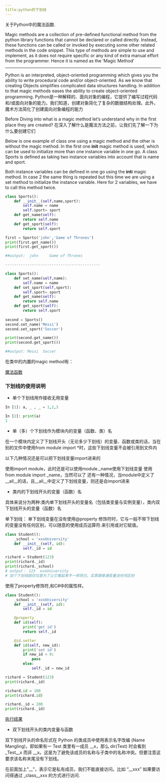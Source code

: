 ```yaml
---
title:python的下划线
---
```


关于Python中的魔法函数.

Magic methods are a collection of pre-defined functional method from the python library functions that cannot be declared or called directly. Instead, these functions can be called or invoked by executing some other related methods in the code snippet. This type of methods are simple to use and implement, as it does not require specific or any kind of extra manual effort from the programmer. Hence it is named as the ‘Magic Method’

------------------------

Python is an interpreted, object-oriented programming which gives you the ability to write procedural code and/or object-oriented. As we know that creating Objects simplifies complicated data structures handling. In addition to that magic methods eases the ability to create object-oriented programming.
Python是一种解释的、面向对象的编程，它提供了编写过程代码和/或面向对象的能力。我们知道，创建对象简化了复杂的数据结构处理。此外，魔术方法简化了创建面向对象编程的能力

Before Diving into what is a magic method let’s understand why in the first place they are created?
在深入了解什么是魔法方法之前，让我们先了解一下为什么要创建它们

Below is one example of class one using a magic method and the other is without the magic method. In the first one __init__ magic method is used, which can be used to initialize more than one instance variable in one go. A class Sports is defined as taking two instance variables into account that is name and sport.

Both instance variables can be defined in one go using the __inti__ magic method. In case 2 the same thing is repeated but this time we are using a set method to initialize the instance variable. Here for 2 variables, we have to call this method twice.

~~~python
class Sports():
	def __init__(self,name,sport):
		self.name = name
		self.sport= sport
	def get_name(self):
		return self.name
	def get_sport(self):
		return self.sport

first = Sports('john','Game of Thrones')
print(first.get_name())
print(first.get_sport())

##output:  john  	Game of Thrones 

-------------------------------------------

class Sports():
	def set_name(self,name):
		self.name = name
	def set_sport(self,sport):
		self.sport= sport
	def get_name(self):
		return self.name
	def get_sport(self):
		return self.sport
		
second = Sports()
second.set_name('Messi')
second.set_sport('Soccer')

print(second.get_name())
print(second.get_sport())

##output: Messi  Soccer

~~~

在类中的内置的magic method有：

[魔法函数](res/内置函数.png)

### 下划线的使用说明

* 单个下划线用作接收无用变量
  
~~~python
In [1]: a, _ , _ = 1,2,3

In [2]: print(a)
1
~~~

* 单（多）个下划线作为模块内的变量（函数、类）名

在一个模块内定义了下划线开头（无论多少下划线）的变量、函数或类的话，当在别的文件中使用from module import *时，这些下划线变量不会被引用到文件内

以下几种情况还是可以把下划线变量import进来的

使用import module，此时还是可以使用module._name使用下划线变量
使用from module import _name，当然可以了
还有一种情况，当module中定义了__all__的话，且__all__中定义了下划线变量，则还是会import进来

* 类内的下划线开头的变量（函数）名

具体来说分为两种:类内单下划线开头的变量名（包括类变量与实例变量），类内双下划线开头的变量（函数）名

单下划线：
单下划线变量在没有使用@property 修饰符时，它与一般不带下划线的变量没有任何区别，可以随意的使用成员运算符.来引用或对它赋值。

~~~python
class Student():
    _school = 'xxxUniversity'
    def __init__(self, id):
        self._id = id

richard = Student(123)
print(richard._id)
print(richard._school)
# output： 123  xxxUniversity
# 加个下划线就仅仅是为了让它看起来不一样而已。实质跟普通变量没任何区别
~~~

使用了property修饰符,和C#中的属性样。

~~~python
class Student():
    _school = 'xxxUniversity'
    def __init__(self, id):
        self._id = id

    @property
    def id(self):
        print('get id')
        return self._id

    @id.setter
    def id(self, new_id):
        print('set id')
        if new_id < 0:
            pass
        else:
            self._id = new_id

richard = Student(123)
print(richard._id)

richard.id = 100
print(richard.id)

richard._id = 200
print(richard._id)
~~~

[执行结果](res/下划线_preoperty.png)

* 双下划线开头的类内变量与函数

双下划线开头的命名形式在 Python 的类成员中使用表示名字改编 (Name Mangling)，即如果有一 Test 类里有一成员 __x，那么 dir(Test) 时会看到 _Test__x 而非 __x。这是为了避免该成员的名称与子类中的名称冲突。但要注意这要求该名称末尾没有下划线。

在前面加上"__"，表示它是私有成员，我们不能直接访问。比如 “__xxx” 如果要访问得通过 _class__xxx 的方式进行访问.





































